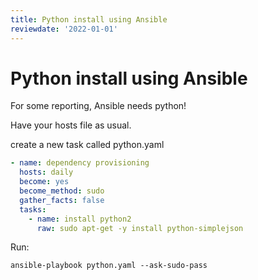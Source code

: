 ```yaml
---
title: Python install using Ansible
reviewdate: '2022-01-01'
---
```

# Python install using Ansible

For some reporting, Ansible needs python!

Have your hosts file as usual.

create a new task called python.yaml

```yaml
- name: dependency provisioning
  hosts: daily
  become: yes
  become_method: sudo
  gather_facts: false
  tasks:
    - name: install python2
      raw: sudo apt-get -y install python-simplejson
```

Run:

```shell
ansible-playbook python.yaml --ask-sudo-pass
```
